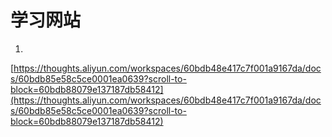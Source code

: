 # 学习网站
1.

[https://thoughts.aliyun.com/workspaces/60bdb48e417c7f001a9167da/docs/60bdb85e58c5ce0001ea0639?scroll-to-block=60bdb88079e137187db58412](https://thoughts.aliyun.com/workspaces/60bdb48e417c7f001a9167da/docs/60bdb85e58c5ce0001ea0639?scroll-to-block=60bdb88079e137187db58412)

